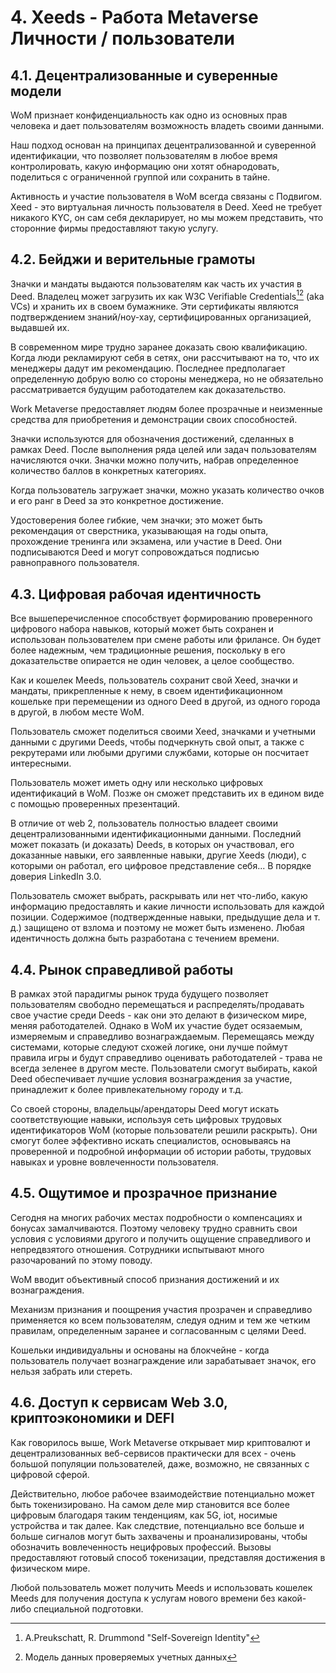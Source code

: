 # 4. Xeeds - Работа Metaverse Личности / пользователи

## 4.1. Децентрализованные и суверенные модели

WoM признает конфиденциальность как одно из основных прав человека и дает пользователям возможность владеть своими данными.

Наш подход основан на принципах децентрализованной и суверенной идентификации, что позволяет пользователям в любое время контролировать, какую информацию они хотят обнародовать, поделиться с ограниченной группой или сохранить в тайне.

Активность и участие пользователя в WoM всегда связаны с Подвигом. Xeed - это виртуальная личность пользователя в Deed. Xeed не требует никакого KYC, он сам себя декларирует, но мы можем представить, что сторонние фирмы предоставляют такую услугу.

## 4.2. Бейджи и верительные грамоты

Значки и мандаты выдаются пользователям как часть их участия в Deed. Владелец может загрузить их как W3C Verifiable Credentials[^7][^8] (aka VCs) и хранить их в своем бумажнике. Эти сертификаты являются подтверждением знаний/ноу-хау, сертифицированных организацией, выдавшей их.

В современном мире трудно заранее доказать свою квалификацию. Когда люди рекламируют себя в сетях, они рассчитывают на то, что их менеджеры дадут им рекомендацию. Последнее предполагает определенную добрую волю со стороны менеджера, но не обязательно рассматривается будущим работодателем как доказательство.

Work Metaverse предоставляет людям более прозрачные и неизменные средства для приобретения и демонстрации своих способностей.

Значки используются для обозначения достижений, сделанных в рамках Deed. После выполнения ряда целей или задач пользователям начисляются очки. Значки можно получить, набрав определенное количество баллов в конкретных категориях.

Когда пользователь загружает значки, можно указать количество очков и его ранг в Deed за это конкретное достижение.

Удостоверения более гибкие, чем значки; это может быть рекомендация от сверстника, указывающая на годы опыта, прохождение тренинга или экзамена, или участие в Deed. Они подписываются Deed и могут сопровождаться подписью равноправного пользователя.

## 4.3. Цифровая рабочая идентичность

Все вышеперечисленное способствует формированию проверенного цифрового набора навыков, который может быть сохранен и использован пользователем при смене работы или фрилансе. Он будет более надежным, чем традиционные решения, поскольку в его доказательстве опирается не один человек, а целое сообщество.

Как и кошелек Meeds, пользователь сохранит свой Xeed, значки и мандаты, прикрепленные к нему, в своем идентификационном кошельке при перемещении из одного Deed в другой, из одного города в другой, в любом месте WoM.

Пользователь сможет поделиться своими Xeed, значками и учетными данными с другими Deeds, чтобы подчеркнуть свой опыт, а также с рекрутерами или любыми другими службами, которые он посчитает интересными.

Пользователь может иметь одну или несколько цифровых идентификаций в WoM. Позже он сможет представить их в едином виде с помощью проверенных презентаций.

В отличие от web 2, пользователь полностью владеет своими децентрализованными идентификационными данными. Последний может показать (и доказать) Deeds, в которых он участвовал, его доказанные навыки, его заявленные навыки, другие Xeeds (люди), с которыми он работал, его цифровое представление себя... В порядке доверия LinkedIn 3.0.

Пользователь сможет выбрать, раскрывать или нет что-либо, какую информацию предоставлять и какие личности использовать для каждой позиции. Содержимое (подтвержденные навыки, предыдущие дела и т. д.) защищено от взлома и поэтому не может быть изменено. Любая идентичность должна быть разработана с течением времени.

## 4.4. Рынок справедливой работы

В рамках этой парадигмы рынок труда будущего позволяет пользователям свободно перемещаться и распределять/продавать свое участие среди Deeds - как они это делают в физическом мире, меняя работодателей. Однако в WoM их участие будет осязаемым, измеряемым и справедливо вознаграждаемым. Перемещаясь между системами, которые следуют схожей логике, они лучше поймут правила игры и будут справедливо оценивать работодателей - трава не всегда зеленее в другом месте. Пользователи смогут выбирать, какой Deed обеспечивает лучшие условия вознаграждения за участие, принадлежит к более привлекательному городу и т.д.

Со своей стороны, владельцы/арендаторы Deed могут искать соответствующие навыки, используя сеть цифровых трудовых идентификаторов WoM (которые пользователи решили раскрыть). Они смогут более эффективно искать специалистов, основываясь на проверенной и подробной информации об истории работы, трудовых навыках и уровне вовлеченности пользователя.

## 4.5. Ощутимое и прозрачное признание

Сегодня на многих рабочих местах подробности о компенсациях и бонусах замалчиваются. Поэтому человеку трудно сравнить свои условия с условиями другого и получить ощущение справедливого и непредвзятого отношения. Сотрудники испытывают много разочарований по этому поводу.

WoM вводит объективный способ признания достижений и их вознаграждения.

Механизм признания и поощрения участия прозрачен и справедливо применяется ко всем пользователям, следуя одним и тем же четким правилам, определенным заранее и согласованным с целями Deed.

Кошельки индивидуальны и основаны на блокчейне - когда пользователь получает вознаграждение или зарабатывает значок, его нельзя забрать или стереть.

## 4.6. Доступ к сервисам Web 3.0, криптоэкономики и DEFI

Как говорилось выше, Work Metaverse открывает мир криптовалют и децентрализованных веб-сервисов практически для всех - очень большой популяции пользователей, даже, возможно, не связанных с цифровой сферой.

Действительно, любое рабочее взаимодействие потенциально может быть токенизировано. На самом деле мир становится все более цифровым благодаря таким тенденциям, как 5G, iot, носимые устройства и так далее. Как следствие, потенциально все больше и больше сигналов могут быть захвачены и проанализированы, чтобы обозначить вовлеченность нецифровых профессий. Вызовы предоставляют готовый способ токенизации, представляя достижения в физическом мире.

Любой пользователь может получить Meeds и использовать кошелек Meeds для получения доступа к услугам нового времени без какой-либо специальной подготовки.

[^7]: A.Preukschatt, R. Drummond "Self-Sovereign Identity"
[^8]: Модель данных проверяемых учетных данных
